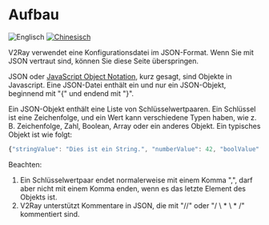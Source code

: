 # Aufbau

![Englisch](../resources/englishc.svg) [![Chinesisch](../resources/chinese.svg)](https://www.v2ray.com/chapter_02/)

V2Ray verwendet eine Konfigurationsdatei im JSON-Format. Wenn Sie mit JSON vertraut sind, können Sie diese Seite überspringen.

JSON oder [JavaScript Object Notation](https://en.wikipedia.org/wiki/JSON), kurz gesagt, sind Objekte in Javascript. Eine JSON-Datei enthält ein und nur ein JSON-Objekt, beginnend mit "{" und endend mit "}".

Ein JSON-Objekt enthält eine Liste von Schlüsselwertpaaren. Ein Schlüssel ist eine Zeichenfolge, und ein Wert kann verschiedene Typen haben, wie z. B. Zeichenfolge, Zahl, Boolean, Array oder ein anderes Objekt. Ein typisches Objekt ist wie folgt:

```javascript
{"stringValue": "Dies ist ein String.", "numberValue": 42, "boolValue": true, "arrayValue": ["dies", "ist", "a", "string", "array"] , "objectValue": {"ein anderes": "object"}}
```

Beachten:

1. Ein Schlüsselwertpaar endet normalerweise mit einem Komma ",", darf aber nicht mit einem Komma enden, wenn es das letzte Element des Objekts ist.
2. V2Ray unterstützt Kommentare in JSON, die mit "//" oder "/ \ * \ * /" kommentiert sind.